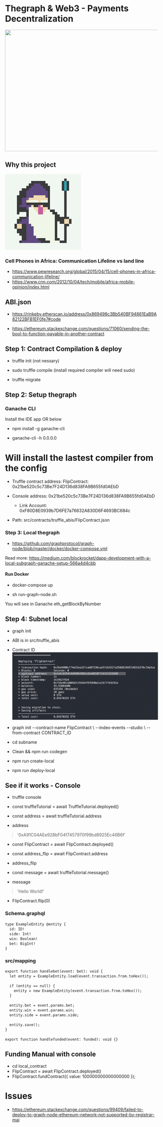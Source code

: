 # Thegraph & Web3 - Payments Decentralization

<img src="https://github.com/poboisvert/thegraphWeb3/raw/main/animation.gif" width="1000" height="400">

## Why this project

![logo](TheGraph_logo.png)

### Cell Phones in Africa: Communication Lifeline vs land line

- https://www.pewresearch.org/global/2015/04/15/cell-phones-in-africa-communication-lifeline/
- https://www.cnn.com/2012/10/04/tech/mobile/africa-mobile-opinion/index.html

## ABI.json

- https://rinkeby.etherscan.io/address/0x869498c3Bb540BF94861EaB9A82122BFB1EF0fe7#code

- https://ethereum.stackexchange.com/questions/71060/sending-the-bool-to-function-payable-in-another-contract

## Step 1: Contract Compilation & deploy

- truffle init (not nessary)

- sudo truffle compile (install required compiler will need sudo)

- truffle migrate

## Step 2: Setup thegraph

### Ganache CLI

Install the IDE app OR below

- npm install -g ganache-cli

- ganache-cli -h 0.0.0.0

# Will install the lastest compiler from the config

- Truffle contract address: FlipContract: 0x21be520c5c73Be7F24D136d838FA9B655fd0AEbD
- Console address: 0x21be520c5c73Be7F24D136d838FA9B655fd0AEbD

  - Link Account: 0xF80D8E0939b7D6FE7a76632A830D6F4693BC684c

- Path: src/contracts/truffle_abis/FlipContract.json

### Step 3: Local thegraph

- https://github.com/graphprotocol/graph-node/blob/master/docker/docker-compose.yml

Read more: https://medium.com/blockrocket/dapp-development-with-a-local-subgraph-ganache-setup-566a4d4cbb

#### Run Docker

- docker-compose up

- sh run-graph-node.sh

You will see in Ganache eth_getBlockByNumber

## Step 4: Subnet local

- graph init

- ABI is in src/truffle_abis

- Contract ID
  ![preview](truffle_migrate.png)

- graph init --contract-name FlipContract \ --index-events --studio \ --from-contract CONTRACT_ID
- cd subname
- Clean && npm run codegen
- npm run create-local
- npm run deploy-local

## See if it works - Console

- truffle console

- const truffleTutorial = await TruffleTutorial.deployed()

- const address = await truffleTutorial.address

- address

> '0xA91C04AEe928bF04f7457970f99bd8925Ec46B6f'

- const FlipContract = await FlipContract.deployed()

- const address_flip = await FlipContract.address

- address_flip

- const message = await truffleTutorial.message()

- message

> 'Hello World!'

- FlipContract.flip(0)

### Schema.graphql

```
type ExampleEntity @entity {
  id: ID!
  side: Int!
  win: Boolean!
  bet: BigInt!
}

```

### src/mapping

```
export function handlebet(event: bet): void {
  let entity = ExampleEntity.load(event.transaction.from.toHex());

  if (entity == null) {
    entity = new ExampleEntity(event.transaction.from.toHex());
  }

  entity.bet = event.params.bet;
  entity.win = event.params.win;
  entity.side = event.params.side;

  entity.save();
}

export function handlefunded(event: funded): void {}
```

## Funding Manual with console

- cd local_contract
- FlipContract = await FlipContract.deployed()
- FlipContract.fundContract({ value: 100000000000000000 });

# Issues

- https://ethereum.stackexchange.com/questions/99409/failed-to-deploy-to-graph-node-ethereum-network-not-supported-by-registrar-mai
